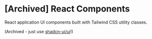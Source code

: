 # [Archived] React Components

React application UI components built with Tailwind CSS utility classes.

(Archived - just use [shadcn-ui/ui](https://github.com/shadcn-ui/ui)!)
